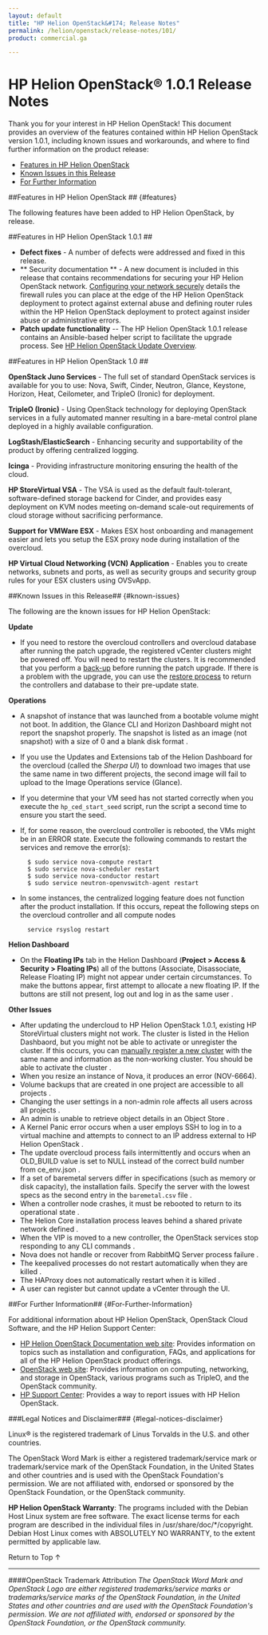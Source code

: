 ```yaml
---
layout: default
title: "HP Helion OpenStack&#174; Release Notes"
permalink: /helion/openstack/release-notes/101/
product: commercial.ga

---
```

<!--UNDER REVISION-->


<script>

function PageRefresh {
onLoad="window.refresh"
}

PageRefresh();

</script>
<!--
<p style="font-size: small;"> <a href="/helion/openstack/">&#9664; PREV | <a href="/helion/openstack/">&#9650; UP</a> | <a href="/helion/openstack/faq/">NEXT &#9654; </a></p>
-->
# HP Helion OpenStack&reg; 1.0.1 Release Notes

Thank you for your interest in HP Helion OpenStack! This document provides an overview of the features contained within HP Helion OpenStack version 1.0.1, including known issues and workarounds, and where to find further information on the product release:

* [Features in HP Helion OpenStack](#features) 
* [Known Issues in this Release](#known-issues)
* [For Further Information](#For-Further-Information) 

##Features in HP Helion OpenStack ## {#features}

The following features have been added to HP Helion OpenStack, by release.

##Features in HP Helion OpenStack 1.0.1 ##

* **Defect fixes** - A number of defects were addressed and fixed in this release.
* ** Security documentation ** - A new document is included in this release that contains recommendations for securing your HP Helion OpenStack network. [Configuring your network securely](/helion/openstack/install/security/) details the firewall rules you can place at the edge of the HP Helion OpenStack deployment to protect against external abuse and defining router rules within the HP Helion OpenStack deployment to protect against insider abuse or administrative errors.
* **Patch update functionality** -- The HP Helion OpenStack 1.0.1 release contains an Ansible-based helper script to facilitate the upgrade process. See [HP Helion OpenStack Update Overview](/helion/openstack/update/overview/101/).

##Features in HP Helion OpenStack 1.0 ##

**OpenStack Juno Services** - The full set of standard OpenStack services is available for you to use: Nova, Swift, Cinder, Neutron, Glance, Keystone, Horizon, Heat, Ceilometer, and TripleO (Ironic) for deployment.

**TripleO (Ironic)** - Using OpenStack technology for deploying OpenStack services in a fully automated manner resulting in a bare-metal control plane deployed in a highly available configuration.

**LogStash/ElasticSearch** - Enhancing security and supportability of the product by offering centralized logging.

**Icinga** - Providing infrastructure monitoring ensuring the health of the cloud. 

**HP StoreVirtual VSA** - The VSA is used as the default fault-tolerant, software-defined storage backend for Cinder, and provides easy deployment on KVM nodes meeting on-demand scale-out requirements of cloud storage without sacrificing performance.

**Support for VMWare ESX** - Makes ESX host onboarding and management easier and lets you setup the ESX proxy node during installation of the overcloud. 

**HP Virtual Cloud Networking (VCN) Application** - Enables you to create networks, subnets and ports, as well as security groups and security group rules for your ESX clusters using OVSvApp.

##Known Issues in this Release## {#known-issues}

The following are the known issues for HP Helion OpenStack:

**Update**

* If you need to restore the overcloud controllers and overcloud database after running the patch upgrade, the registered vCenter clusters might be powered off. You will need to restart the clusters. It is recommended that you perform a [back-up](/helion/openstack/backup.restore/) before running the patch upgrade. If there is a problem with the upgrade, you can use the [restore process](/helion/openstack/backup.restore/) to return the controllers and database to their pre-update state. 

**Operations**

* A snapshot of instance that was launched from a bootable volume might not boot. In addition, the Glance CLI and Horizon Dashboard might not report the snapshot properly. The snapshot is listed as an image (not snapshot) with a size of 0 and a blank disk format <!-- (GLAN-1706) -->.
* If you use the Updates and Extensions tab of the Helion Dashboard for the overcloud (called the *Sherpa UI*) to download two images that use the same name in two different projects, the second image will fail to upload to the Image Operations service (Glance). <!-- (CODN-24) -->
* If you determine that your VM seed has not started correctly when you execute the `hp_ced_start_seed` script, run the script a second time to ensure you start the seed.
* If, for some reason, the overcloud controller is rebooted, the VMs might be in an ERROR state. Execute the following commands to restart the services and remove the error(s):
  
		$ sudo service nova-compute restart
		$ sudo service nova-scheduler restart
		$ sudo service nova-conductor restart
		$ sudo service neutron-openvswitch-agent restart

* In some instances, the centralized logging feature does not function after the  product installation. If this occurs, repeat the following steps on the overcloud controller and all compute nodes

        service rsyslog restart
        

**Helion Dashboard**

* On the **Floating IPs** tab in the Helion Dashboard (**Project > Access & Security > Floating IPs**) all of the buttons (Associate, Disassociate, Release Floating IP) might not appear under certain circumstances. To make the buttons appear, first attempt to allocate a new floating IP. If the buttons are still not present, log out and log in as the same user <!--(HORI-3110) -->.

**Other Issues**

* After updating the undercloud to HP Helion OpenStack 1.0.1, existing HP StoreVirtual clusters might not work. The cluster is listed in the Helion Dashbaord, but you might not be able to activate or unregister the cluster. If this occurs, you can [manually register a new cluster](/helion/openstack/undercloud/storage/storevirtual/#register-cluster) with the same name and information as the non-working cluster. You should be able to activate the cluster <!-- (ANSUPDATE-155) -->.
* When you resize an instance of Nova, it produces an error (NOV-6664). 
* Volume backups that are created in one project are accessible to all projects <!-- (HORI-3009) -->.
* Changing the user settings in a non-admin role affects all users across all projects <!-- (HORI-2934) -->.
* An admin is unable to retrieve object details in an Object Store <!-- (HORI-2930) -->.
* A Kernel Panic error occurs when a user employs SSH to log in to a virtual machine and attempts to connect to an IP address external to HP Helion OpenStack <!-- (EE-21) -->.
* The update overcloud process fails intermittently and occurs when an OLD_BUILD value is set to NULL instead of the correct build number from ce_env.json <!-- (CORE-1697) -->.
* If a set of baremetal servers differ in specifications (such as memory or disk capacity), the installation fails. Specify the server with the lowest specs as the second entry in the `baremetal.csv` file <!-- (CORE-1409) -->.
* When a controller node crashes, it must be rebooted to return to its operational state <!-- (CORE-1387) -->.
* The Helion Core installation process leaves behind a shared private network defined <!-- (CORE-586) -->.
* When the VIP is moved to a new controller, the OpenStack services stop responding to any CLI commands <!-- (CORE-1716) -->.
* Nova does not handle or recover from RabbitMQ Server process failure <!-- (CORE-1559) -->.
* The keepalived processes do not restart automatically when they are killed <!-- (CORE-972) -->.
* The HAProxy does not automatically restart when it is killed <!-- (CORE-943) -->.
* A user can register but cannot update a vCenter through the UI. 


##For Further Information## {#For-Further-Information}

For additional information about HP Helion OpenStack, OpenStack Cloud Software, and the HP Helion Support Center:

* [HP Helion OpenStack Documentation web site](/helion/openstack/): Provides information on topics such as installation and configuration, FAQs, and applications for all of the HP Helion OpenStack product offerings.
* [OpenStack web site](http://www.openstack.org/): Provides information on computing, networking, and storage in OpenStack, various programs such as TripleO, and the OpenStack community.
* [HP Support Center](http://us-support.external.hp.com/portal/site/hpsc/public): Provides a way to report issues with HP Helion OpenStack.


###Legal Notices and Disclaimer### {#legal-notices-disclaimer}

<!--See the [HP Helion OpenStack Open Source and Third-Party Software License Agreements](/helion/openstack/commercial-3rd-party-license-agreements/).-->

Linux&reg; is the registered trademark of Linus Torvalds in the U.S. and other countries.

The OpenStack Word Mark is either a registered trademark/service mark or trademark/service mark of the OpenStack Foundation, in the United States and other countries and is used with the OpenStack Foundation's permission. We are not affiliated with, endorsed or sponsored by the OpenStack Foundation, or the OpenStack community.

**HP Helion OpenStack Warranty**: 
The programs included with the Debian Host Linux system are free software. The exact license terms for each program are described in the individual files in /usr/share/doc/*/copyright. Debian Host Linux comes with ABSOLUTELY NO WARRANTY, to the extent permitted by applicable law.

<a href="#top" style="padding:14px 0px 14px 0px; text-decoration: none;"> Return to Top &#8593; </a>

----
####OpenStack Trademark Attribution
*The OpenStack Word Mark and OpenStack Logo are either registered trademarks/service marks or trademarks/service marks of the OpenStack Foundation, in the United States and other countries and are used with the OpenStack Foundation's permission. We are not affiliated with, endorsed or sponsored by the OpenStack Foundation, or the OpenStack community.*